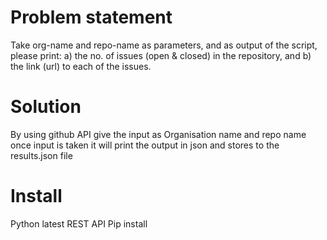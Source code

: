 # Problem statement
Take org-name and repo-name as parameters, and as output of the script, please print: a) the no. of issues (open & closed) in the repository, and b) the link (url) to each of the issues.
# Solution
By using github API 
give the input as Organisation name and repo name
once input is taken it will print the output in json and stores to the results.json file
# Install
Python latest 
REST API
Pip install
